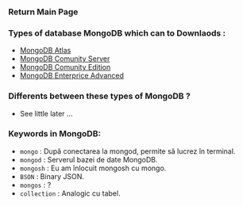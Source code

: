 ### Return Main Page

### Types of database MongoDB which can to Downlaods :
* [MongoDB Atlas](https://www.mongodb.com/try)
* [MongoDB Comunity Server](https://www.mongodb.com/try/download/community)
* [MongoDB Comunity Edition](https://www.mongodb.com/try/download/community-edition)
* [MongoDB Enterprice Advanced](https://www.mongodb.com/try/download/enterprise)

### Differents between these types of MongoDB ?
* See little later ...

### Keywords in MongoDB: 
* `mongo` : După conectarea la mongod, permite să lucrez în terminal.
* `mongod` : Serverul bazei de date MongoDB.
* `mongosh` : Eu am înlocuit mongosh cu mongo.
* `BSON` : Binary JSON.
* `mongos` : ?
* `collection` : Analogic cu tabel.